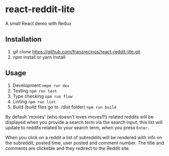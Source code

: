 # react-reddit-lite
A small React demo with Redux
## Installation
1. git clone https://github.com/franzrecinos/react-reddit-lite.git
2. npm install or yarn install
## Usage
1. Development `nmpm run dev`
2. Testing `npm run test`
3. Type checking `npm run flow`
4. Linting `npm run lint`
5. Build (build files go to ./dist folder) `npm run build`

By default 'movies' (who doesn't loves moves!!!) related reddits will be displayed
when you provide a search term via the search input, this list will update to reddits related to
your search term, when you press `Enter`.

When you click on a reddit a list of subreddits will be rendered with info on the subreddit; 
posted time, user posted and comment number. The title and comments are clickeble and they 
redirect to the Reddit site.  
  

